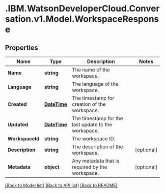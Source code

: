 # .IBM.WatsonDeveloperCloud.Conversation.v1.Model.WorkspaceResponse
## Properties

Name | Type | Description | Notes
------------ | ------------- | ------------- | -------------
**Name** | **string** | The name of the workspace. | 
**Language** | **string** | The language of the workspace. | 
**Created** | [**DateTime**](DateTime.md) | The timestamp for creation of the workspace. | 
**Updated** | [**DateTime**](DateTime.md) | The timestamp for the last update to the workspace. | 
**WorkspaceId** | **string** | The workspace ID. | 
**Description** | **string** | The description of the workspace. | [optional] 
**Metadata** | **object** | Any metadata that is required by the workspace. | [optional] 

[[Back to Model list]](../README.md#documentation-for-models) [[Back to API list]](../README.md#documentation-for-api-endpoints) [[Back to README]](../README.md)

